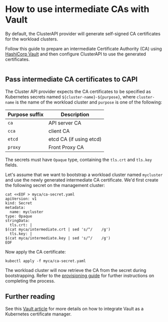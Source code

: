 # How to use intermediate CAs with Vault

By default, the ClusterAPI provider will generate self-signed CA certificates
for the workload clusters.

Follow this guide to prepare an intermediate Certificate Authority (CA) using
[HashiCorp Vault] and then configure ClusterAPI to use the generated
certificates.

```{include} /_parts/common_vault_intermediate_ca.md
```

## Pass intermediate CA certificates to CAPI

The Cluster API provider expects the CA certificates to be specified as
Kubernetes secrets named ``${cluster-name}-${purpose}``, where ``cluster-name``
is the name of the workload cluster and ``purpose`` is one of the following:

| Purpose suffix     | Description             |
|--------------------|-------------------------|
| ``ca``             | API server CA           |
| ``cca``            | client CA               |
| ``etcd``           | etcd CA (if using etcd) |
| ``proxy``          | Front Proxy CA          |

The secrets must have ``Opaque`` type, containing the ``tls.crt`` and
``tls.key`` fields.

Let's assume that we want to bootstrap a workload cluster named ``mycluster``
and use the newly generated intermediate CA certificate. We'd first create the
following secret on the management cluster:

```
cat <<EOF > myca/ca-secret.yaml
apiVersion: v1
kind: Secret
metadata:
  name: mycluster
type: Opaque
stringData:
  tls.crt: |
$(cat myca/intermediate.crt | sed 's/^/    /g')
  tls.key: |
$(cat myca/intermediate.key | sed 's/^/    /g')
EOF
```

Now apply the CA certificate:

```
kubectl apply -f myca/ca-secret.yaml
```

The workload cluster will now retrieve the CA from the secret during
bootstrapping. Refer to the [provisioning guide] for further instructions on
completing the process.

## Further reading

See this [Vault article] for more details on how to integrate Vault as a
Kubernetes certificate manager.

<!--LINKS -->
[HashiCorp Vault]: https://developer.hashicorp.com/vault/docs
[provisioning guide]: ./provision.md
[Vault article]: https://support.hashicorp.com/hc/en-us/articles/21920341210899-Create-an-Intermediate-CA-in-Kubernetes-using-Vault-as-a-certificate-manager
